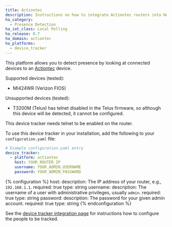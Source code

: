 ```yaml
---
title: Actiontec
description: Instructions on how to integrate Actiontec routers into Home Assistant.
ha_category:
  - Presence Detection
ha_iot_class: Local Polling
ha_release: 0.7
ha_domain: actiontec
ha_platforms:
  - device_tracker
---
```


This platform allows you to detect presence by looking at connected devices to an [Actiontec](https://www.actiontec.com/) device.

Supported devices (tested):

- MI424WR (Verizon FIOS)
 
Unsupported devices (tested):
- T3200M (Telus) has telnet disabled in the Telus firmware, so although this device will be detected, it cannot be configured.

<div class='note warning'>
This device tracker needs telnet to be enabled on the router.
</div>

To use this device tracker in your installation, add the following to your `configuration.yaml` file:

```yaml
# Example configuration.yaml entry
device_tracker:
  - platform: actiontec
    host: YOUR_ROUTER_IP
    username: YOUR_ADMIN_USERNAME
    password: YOUR_ADMIN_PASSWORD
```

{% configuration %}
host:
  description: The IP address of your router, e.g., `192.168.1.1`.
  required: true
  type: string
username:
  description: The username of a user with administrative privileges, usually `admin`.
  required: true
  type: string
password:
  description: The password for your given admin account.
  required: true
  type: string
{% endconfiguration %}

See the [device tracker integration page](/integrations/device_tracker/) for instructions how to configure the people to be tracked.
